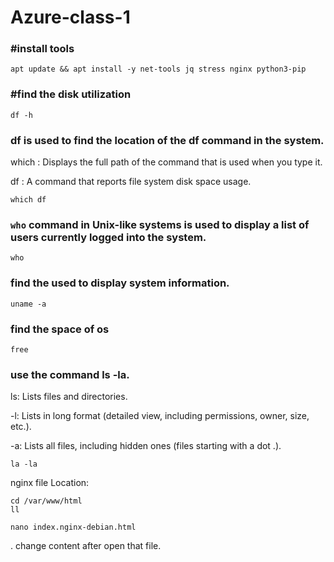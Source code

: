 # Azure-class-1
### #install tools
```
apt update && apt install -y net-tools jq stress nginx python3-pip
```

### #find the disk utilization
```
df -h 
```

###  df is used to find the location of the df command in the system.

which : Displays the full path of the command that is used when you type it.

df : A command that reports file system disk space usage.

```
which df 
```

### `who` command in Unix-like systems is used to display a list of users currently logged into the system.

```
who
```
### find the used to display system information.
```
uname -a
```

### find the space of os
```
free
```

### use the command ls -la.

 ls: Lists files and directories.

-l: Lists in long format (detailed view, including permissions, owner, size, etc.).

-a: Lists all files, including hidden ones (files starting with a dot .).

```
la -la 
```


nginx file Location:

```
cd /var/www/html
ll
```

```
nano index.nginx-debian.html
```
. change content after open that file.
